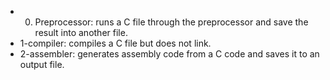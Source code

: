 * 0. Preprocessor: runs a C file through the preprocessor and save the result into another file.
* 1-compiler: compiles a C file but does not link.
* 2-assembler: generates assembly code from a C code and saves it to an output file.
